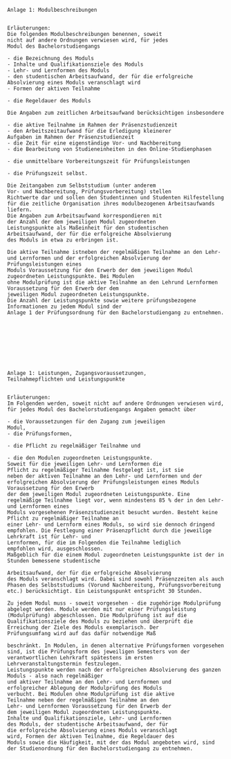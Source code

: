     Anlage 1: Modulbeschreibungen


    Erläuterungen:
    Die folgenden Modulbeschreibungen benennen, soweit
    nicht auf andere Ordnungen verwiesen wird, für jedes
    Modul des Bachelorstudiengangs

    - die Bezeichnung des Moduls
    - Inhalte und Qualifikationsziele des Moduls
    - Lehr- und Lernformen des Moduls
    - den studentischen Arbeitsaufwand, der für die erfolgreiche Absolvierung eines Moduls veranschlagt wird
    - Formen der aktiven Teilnahme

    - die Regeldauer des Moduls

    Die Angaben zum zeitlichen Arbeitsaufwand berücksichtigen insbesondere

    - die aktive Teilnahme im Rahmen der Präsenzstudienzeit
    - den Arbeitszeitaufwand für die Erledigung kleinerer
    Aufgaben im Rahmen der Präsenzstudienzeit
    - die Zeit für eine eigenständige Vor- und Nachbereitung
    - die Bearbeitung von Studieneinheiten in den Online-Studienphasen

    - die unmittelbare Vorbereitungszeit für Prüfungsleistungen

    - die Prüfungszeit selbst.

    Die Zeitangaben zum Selbststudium (unter anderem
    Vor- und Nachbereitung, Prüfungsvorbereitung) stellen
    Richtwerte dar und sollen den Studentinnen und Studenten Hilfestellung für die zeitliche Organisation ihres modulbezogenen Arbeitsaufwands liefern.
    Die Angaben zum Arbeitsaufwand korrespondieren mit
    der Anzahl der dem jeweiligen Modul zugeordneten
    Leistungspunkte als Maßeinheit für den studentischen
    Arbeitsaufwand, der für die erfolgreiche Absolvierung
    des Moduls in etwa zu erbringen ist.

    Die aktive Teilnahme istneben der regelmäßigen Teilnahme an den Lehr- und Lernformen und der erfolgreichen Absolvierung der Prüfungsleistungen eines
    Moduls Voraussetzung für den Erwerb der dem jeweiligen Modul zugeordneten Leistungspunkte. Bei Modulen
    ohne Modulprüfung ist die aktive Teilnahme an den Lehrund Lernformen Voraussetzung für den Erwerb der dem
    jeweiligen Modul zugeordneten Leistungspunkte.
    Die Anzahl der Leistungspunkte sowie weitere prüfungsbezogene Informationen zu jedem Modul sind der
    Anlage 1 der Prüfungsordnung für den Bachelorstudiengang zu entnehmen.









    Anlage 1: Leistungen, Zugangsvoraussetzungen,
    Teilnahmepflichten und Leistungspunkte


    Erläuterungen:
    Im Folgenden werden, soweit nicht auf andere Ordnungen verwiesen wird, für jedes Modul des Bachelorstudiengangs Angaben gemacht über

    - die Voraussetzungen für den Zugang zum jeweiligen
    Modul,
    - die Prüfungsformen,

    - die Pflicht zu regelmäßiger Teilnahme und

    - die den Modulen zugeordneten Leistungspunkte.
    Soweit für die jeweiligen Lehr- und Lernformen die
    Pflicht zu regelmäßiger Teilnahme festgelegt ist, ist sie
    neben der aktiven Teilnahme an den Lehr- und Lernformen und der erfolgreichen Absolvierung der Prüfungsleistungen eines Moduls Voraussetzung für den Erwerb
    der dem jeweiligen Modul zugeordneten Leistungspunkte. Eine regelmäßige Teilnahme liegt vor, wenn mindestens 85 % der in den Lehr- und Lernformen eines
    Moduls vorgesehenen Präsenzstudienzeit besucht wurden. Besteht keine Pflicht zu regelmäßiger Teilnahme an
    einer Lehr- und Lernform eines Moduls, so wird sie dennoch dringend empfohlen. Die Festlegung einer Präsenzpflicht durch die jeweilige Lehrkraft ist für Lehr- und
    Lernformen, für die im Folgenden die Teilnahme lediglich
    empfohlen wird, ausgeschlossen.
    Maßgeblich für die einem Modul zugeordneten Leistungspunkte ist der in Stunden bemessene studentische

    Arbeitsaufwand, der für die erfolgreiche Absolvierung
    des Moduls veranschlagt wird. Dabei sind sowohl Präsenzzeiten als auch Phasen des Selbststudiums (Vorund Nachbereitung, Prüfungsvorbereitung etc.) berücksichtigt. Ein Leistungspunkt entspricht 30 Stunden.

    Zu jedem Modul muss - soweit vorgesehen - die zugehörige Modulprüfung abgelegt werden. Module werden mit nur einer Prüfungsleistung (Modulprüfung) abgeschlossen. Die Modulprüfung ist auf die Qualifikationsziele des Moduls zu beziehen und überprüft die
    Erreichung der Ziele des Moduls exemplarisch. Der
    Prüfungsumfang wird auf das dafür notwendige Maß

    beschränkt. In Modulen, in denen alternative Prüfungsformen vorgesehen sind, ist die Prüfungsform des jeweiligen Semesters von der verantwortlichen Lehrkraft spätestens im ersten Lehrveranstaltungstermin festzulegen.
    Leistungspunkte werden nach der erfolgreichen Absolvierung des ganzen Moduls - also nach regelmäßiger
    und aktiver Teilnahme an den Lehr- und Lernformen und
    erfolgreicher Ablegung der Modulprüfung des Moduls
    verbucht. Bei Modulen ohne Modulprüfung ist die aktive
    Teilnahme neben der regelmäßigen Teilnahme an den
    Lehr- und Lernformen Voraussetzung für den Erwerb der
    dem jeweiligen Modul zugeordneten Leistungspunkte.
    Inhalte und Qualifikationsziele, Lehr- und Lernformen
    des Moduls, der studentische Arbeitsaufwand, der für
    die erfolgreiche Absolvierung eines Moduls veranschlagt
    wird, Formen der aktiven Teilnahme, die Regeldauer des
    Moduls sowie die Häufigkeit, mit der das Modul angeboten wird, sind der Studienordnung für den Bachelorstudiengang zu entnehmen.

